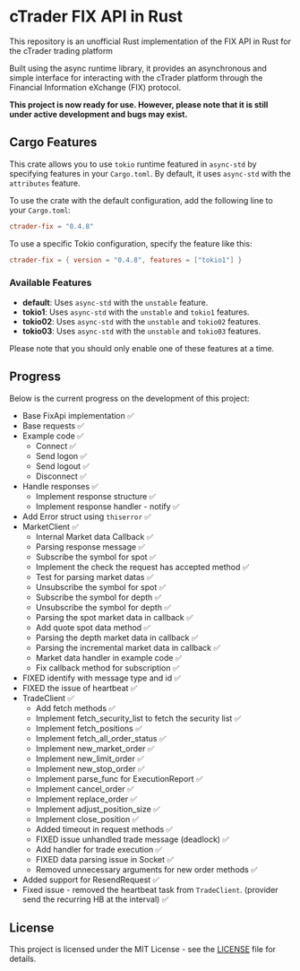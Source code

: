 # cTrader FIX API in Rust

This repository is an unofficial Rust implementation of the FIX API in Rust for the cTrader trading platform

Built using the async runtime library, it provides an asynchronous and simple interface for interacting with the cTrader platform through the Financial Information eXchange (FIX) protocol.

**This project is now ready for use. However, please note that it is still under active development and bugs may exist.**


## Cargo Features

This crate allows you to use `tokio` runtime featured in `async-std` by specifying features in your `Cargo.toml`. By default, it uses `async-std` with the `attributes` feature. 

To use the crate with the default configuration, add the following line to your `Cargo.toml`:

```toml
ctrader-fix = "0.4.8"
```

To use a specific Tokio configuration, specify the feature like this:

```toml
ctrader-fix = { version = "0.4.8", features = ["tokio1"] }
```

### Available Features

- **default**: Uses `async-std` with the `unstable` feature.
- **tokio1**: Uses `async-std` with the `unstable` and `tokio1` features.
- **tokio02**: Uses `async-std` with the `unstable` and `tokio02` features.
- **tokio03**: Uses `async-std` with the `unstable` and `tokio03` features.

Please note that you should only enable one of these features at a time.



## Progress

Below is the current progress on the development of this project:

- Base FixApi implementation :white_check_mark:
- Base requests :white_check_mark:
- Example code :white_check_mark:
    - Connect :white_check_mark:
    - Send logon :white_check_mark:
    - Send logout :white_check_mark:
    - Disconnect :white_check_mark:
- Handle responses :white_check_mark:
    - Implement response structure :white_check_mark:
    - Implement response handler - notify :white_check_mark:
- Add Error struct using `thiserror` :white_check_mark:
- MarketClient :white_check_mark:
    - Internal Market data Callback :white_check_mark:
    - Parsing response message :white_check_mark:
    - Subscribe the symbol for spot :white_check_mark:
    - Implement the check the request has accepted method :white_check_mark:
    - Test for parsing market datas :white_check_mark:
    - Unsubscribe the symbol for spot :white_check_mark:
    - Subscribe the symbol for depth :white_check_mark:
    - Unsubscribe the symbol for depth :white_check_mark:
    - Parsing the spot market data in callback :white_check_mark:
    - Add quote spot data method :white_check_mark:
    - Parsing the depth market data in callback :white_check_mark:
    - Parsing the incremental market data in callback :white_check_mark:
    - Market data handler in example code :white_check_mark:
    - Fix callback method for subscription :white_check_mark:
- FIXED identify with message type and id :white_check_mark:
- FIXED the issue of heartbeat :white_check_mark:
- TradeClient :white_check_mark:
    - Add fetch methods :white_check_mark:
    - Implement fetch_security_list to fetch the security list :white_check_mark:
    - Implement fetch_positions :white_check_mark:
    - Implement fetch_all_order_status :white_check_mark:
    - Implement new_market_order :white_check_mark:
    - Implement new_limit_order :white_check_mark:
    - Implement new_stop_order :white_check_mark:
    - Implement parse_func for ExecutionReport :white_check_mark:
    - Implement cancel_order :white_check_mark:
    - Implement replace_order :white_check_mark:
    - Implement adjust_position_size :white_check_mark:
    - Implement close_position :white_check_mark:
    - Added timeout in request methods :white_check_mark:
    - FIXED issue unhandled trade message (deadlock) :white_check_mark:
    - Add handler for trade execution :white_check_mark:
    - FIXED data parsing issue in Socket :white_check_mark:
	- Removed unnecessary arguments for new order methods :white_check_mark:
- Added support for ResendRequest :white_check_mark:
- Fixed issue - removed the heartbeat task from `TradeClient`. (provider send the recurring HB at the interval) :white_check_mark:


## License
This project is licensed under the MIT License - see the [LICENSE](./LICENSE) file for details.
